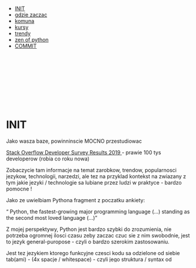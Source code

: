 
- [INIT](#init)
- [gdzie zaczac](#gdzie-zaczac)
- [komuna](#komuna)
- [kursy](#kursy)
- [trendy](#trendy)
- [zen of python](#zen-of-python)
- [COMMIT](#COMMIT)



<br><br/>
<br><br/>
<br><br/>
<br><br/>


# INIT

Jako wasza baze, powinninscie MOCNO przestudiowac 

[  Stack Overflow Developer Survey Results
2019 ](https://insights.stackoverflow.com/survey/2019 ) - prawie 100 tys developerow (robia co roku nowa)


Zobaczycie tam informacje na temat zarobkow, trendow, popularnosci jezykow, technologii, narzedzi, 
ale tez  na przyklad kontekst na zwiazany z tym jakie jezyki / technologie sa lubiane przez ludzi w praktyce   - bardzo pomocne !  

Jako ze uwielbiam Pythona fragment z poczatku ankiety: 

“ Python, the fastest-growing major programming language (...) standing as the second most loved language (...)” 


Z mojej perspektywy, Python jest bardzo szybki do zrozumienia, nie potrzeba ogromnej ilosci czasu zeby zaczac czuc sie z nim swobodnie, jest to jezyk general-puropose - czyli o bardzo szerokim zastosowaniu. 

Jest tez jezykiem ktorego funkcyjne czesci kodu sa odzielone od siebie tab(ami) - (4x spacje / whitespace)  - czyli jego struktura / syntax od poczatku wymusza bardzo czytelne przejrzyste pisanie kodu

Jesli zdecydowalibyscie sie na Pythona to dobrym pomyslem jest zaczac od [ Anacondy]( https://www.anaconda.com/distribution/ ) - dystrybucji pythona 3.7

Anaconda uzywana jest glownie w data science i machine learnig, ale jest to dobry poczatek dla kazdego poniewaz macie od razu zainstalowane wiele packages / bibliotek pythona ktore sa potrzebne kazdemy kto z nim pracuje, bez pozniejszej potrzeby manualnego instalowanie pojedynczych pakietow - takze ulatwiony start 


# gdzie zaczac 

Jezyki front end typu java script (js), html, css sa coraz bardziej zautomatyzowane i miel platne

Polecam jezyki general purpose, ktore moga byc uzyte do pisania zarowno webbowych aplikacji jak i automatyzowania back end / infrastruktury  

Na wstepie bardzo wam sie przyda:

- linux

   - podstawowe komendy mozecie testowac na Mac OS w terminalu lub przez [iterm2]( https://iterm2.com/ ) (np. ls, mkdir, touch, cp, mv, cat, grep, vi,  etc...)
   - komercyjnie / w firmach jest bardzo popularna darmowa dystrybucja RedHata - Centos - dlatego polecam zabawy z ta wersja Linuxa
   - ciekawa i tania opcja moze byc zainstalowanie Centos na Raspbery Pi (headless installation)
   - jesli juz znudzicie sie bialo/czarnym ekranem terminala - czas na [ oh my z shell !!! ](https://ohmyz.sh/ ) :)

- bash / shell programming

   - minimalna wiedza rowniez czesto przydatna

- jeden jezyk typu genreal purpose (Python, Go, C, Ruby etc...)
   - jako edytor / narzedzie do pisania zdecydowanie polecam [ VScode ]( https://code.visualstudio.com/ )
   - piszcie [ ludzio przyjaznie ](https://pythonforbiologists.com/3-steps-to-readable-code) i [ zwiezle ]( https://www.codementor.io/@joshuaaroke/dry-code-vs-wet-code-89xjwv11w ) a wasz kod bedzie jednoczesnie dobra dokumentacja
 
- regex

   - podsatwy zawsze beda pomocne  

- git 

- automatyzacja - Everything as Code - EaC :) 



Po jakims czasie mozecie zaczac sie inetresowac tematem:
- Devops
   - narzedziach i techologie stosowane w DevOps - toolset

      - docker, kubernetes, CICD - continuous integration continuous deployment, jenkins, gitlab CI, microservices,API, narzedzia Hashicorp, Ansible i wiele innych
      
- Cloud 
   - [ AWS ](https://aws.amazon.com/free/?all-free-tier.sort-by=item.additionalFields.SortRank&all-free-tier.sort-order=asc) (amazon) 
   
   albo 
   
  - [GCP]( https://cloud.google.com/free/ ) (google)
   
- w obu przypadkach AWS / GCP - kiedy sie zapisujecie macie pierwszy rok za darmo, mozecie duzo testowac przez zabawe 

# komuna

[ meetup ](https://www.meetup.com/)

wpisujcie kluczowe hasla typu python, cloud, AWS, devops etc i zobaczycie ze duzo sie moze dziac tam gdzie jestescie 





# kursy
Sporo uzywalem 

- [ linuxacademy ]( https://linuxacademy.com/ ) 
   - miesiczna subskrypcja i dostep do wszystkich kursow - bardzo profesjonalne kursy Linux, Cloud, Narzedzia etc.
   - kursy bardzo zblizone do prawdziwych firmowych 
- [ udemy ]( https://www.udemy.com/ ) 
   - placisz za indywidualny kurs, ogromny wybor, duzo ocen kursow - ratingow, 
   - nie placcie wiecej niz 10-20 Euro za kurs - zawsze czekajcie na promocje przy ktorych przewaznie placicie 10 razy mniej. 
   - jesli kurs wydaje sie drogi - ponad 20 euro - pewnie poza okresem romocyjnym, odczekajcie tydzien, dwa   
- [ codecademy ]( https://www.codecademy.com/ ) 
   - darmowe kursy z opcja premium (HTML & CSS, Python, JavaScript, Java, SQL, Bash/Shell, Ruby, C++, R, C#, PHP, Go, Swift)
   - bardzo dobra darmowa opcja, premium bardzo niekonieczne :) 

rzuccie okiem

- [ udacity ]( https://www.udacity.com/ )
- [ cursera ]( https://www.coursera.org/ ) 
- [ pluralsight ]( https://www.pluralsight.com/ ) 

znajdy agi :) 

- [ girlsjs ](https://girlsjs.pl/) - js
- [ djangogirls ](https://djangogirls.org/) - python 



# trendy

- private cloud
   - OpenStack
   
- public cloud
   - AWS, GCP, Azure
   
- DevOps
   - ogromne na calym swiecie migracje aplikacji do cloud
   - containerization - docke, kubernetes, packer
   - microservices
   - lambdas
   - CICD pipelines - GitLab CI i Jenkins
   - automatuzacja / Everything as Code - EaC:)  
   - Infrustructure as Code - Ansible, Terraform

- big data
- data science
- machine learning 
- robotyka 


# zen of python

```python 

Beautiful is better than ugly.
Explicit is better than implicit.
Simple is better than complex.
Complex is better than complicated.
Flat is better than nested.
Sparse is better than dense.
Readability counts.
Special cases aren't special enough to break the rules.
Although practicality beats purity.
Errors should never pass silently.
Unless explicitly silenced.
In the face of ambiguity, refuse the temptation to guess.
There should be one-- and preferably only one --obvious way to do it.
Although that way may not be obvious at first unless you're Dutch.
Now is better than never.
Although never is often better than *right* now.
If the implementation is hard to explain, it's a bad idea.
If the implementation is easy to explain, it may be a good idea.
Namespaces are one honking great idea -- let's do more of those!
```



# COMMIT


#### z czym moglbym wam wiecej pomoc 


```
python
js
linux
Infrastructure as Code
Ansible
Terraform
cloud - AWS, OpenStack
network

mam sporo kursow na udemy (Ansible, Linux, Git, , Python 3, DevOps, Aws,GCP, Jenkins,Gitlab CI, Terraform, Docker, Kubernetes)
dajcie cynk jesli bylibyscie zainteresowani
```



   














